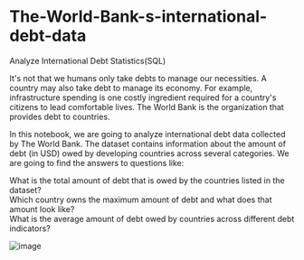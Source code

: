 # The-World-Bank-s-international-debt-data
 Analyze International Debt Statistics(SQL)
 
It's not that we humans only take debts to manage our necessities. A country may also take debt to manage its economy. For example, infrastructure spending is one costly ingredient required for a country's citizens to lead comfortable lives. The World Bank is the organization that provides debt to countries.


In this notebook, we are going to analyze international debt data collected by The World Bank. The dataset contains information about the amount of debt (in USD) owed by developing countries across several categories. We are going to find the answers to questions like:


What is the total amount of debt that is owed by the countries listed in the dataset?<br>
Which country owns the maximum amount of debt and what does that amount look like?<br>
What is the average amount of debt owed by countries across different debt indicators?<br>

![image](https://user-images.githubusercontent.com/57810189/230193422-2566262d-964e-4cf6-8455-c369e979474b.png)
